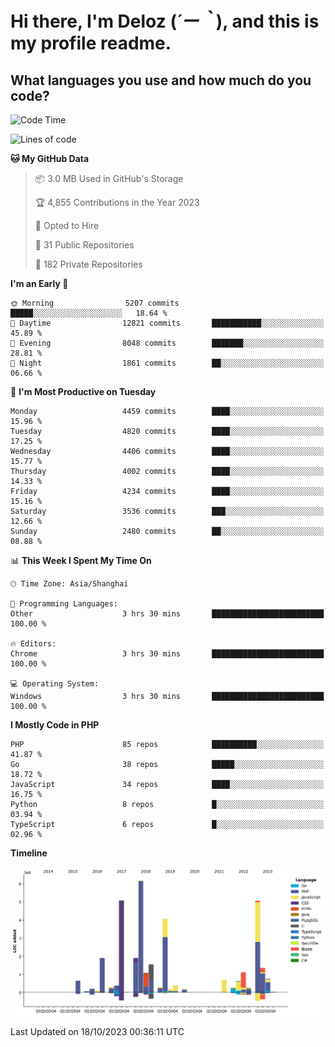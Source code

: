 # **Hi there, I'm Deloz (*´ー｀*), and this is my profile readme.**

## **What languages you use and how much do you code?**

<!--START_SECTION:waka-->
![Code Time](http://img.shields.io/badge/Code%20Time-2%2C611%20hrs%204%20mins-blue)

![Lines of code](https://img.shields.io/badge/From%20Hello%20World%20I%27ve%20Written-34.5%20million%20lines%20of%20code-blue)

**🐱 My GitHub Data** 

> 📦 3.0 MB Used in GitHub's Storage 
 > 
> 🏆 4,855 Contributions in the Year 2023
 > 
> 💼 Opted to Hire
 > 
> 📜 31 Public Repositories 
 > 
> 🔑 182 Private Repositories 
 > 
**I'm an Early 🐤** 

```text
🌞 Morning                5207 commits        █████░░░░░░░░░░░░░░░░░░░░   18.64 % 
🌆 Daytime                12821 commits       ███████████░░░░░░░░░░░░░░   45.89 % 
🌃 Evening                8048 commits        ███████░░░░░░░░░░░░░░░░░░   28.81 % 
🌙 Night                  1861 commits        ██░░░░░░░░░░░░░░░░░░░░░░░   06.66 % 
```
📅 **I'm Most Productive on Tuesday** 

```text
Monday                   4459 commits        ████░░░░░░░░░░░░░░░░░░░░░   15.96 % 
Tuesday                  4820 commits        ████░░░░░░░░░░░░░░░░░░░░░   17.25 % 
Wednesday                4406 commits        ████░░░░░░░░░░░░░░░░░░░░░   15.77 % 
Thursday                 4002 commits        ████░░░░░░░░░░░░░░░░░░░░░   14.33 % 
Friday                   4234 commits        ████░░░░░░░░░░░░░░░░░░░░░   15.16 % 
Saturday                 3536 commits        ███░░░░░░░░░░░░░░░░░░░░░░   12.66 % 
Sunday                   2480 commits        ██░░░░░░░░░░░░░░░░░░░░░░░   08.88 % 
```


📊 **This Week I Spent My Time On** 

```text
🕑︎ Time Zone: Asia/Shanghai

💬 Programming Languages: 
Other                    3 hrs 30 mins       █████████████████████████   100.00 % 

🔥 Editors: 
Chrome                   3 hrs 30 mins       █████████████████████████   100.00 % 

💻 Operating System: 
Windows                  3 hrs 30 mins       █████████████████████████   100.00 % 
```

**I Mostly Code in PHP** 

```text
PHP                      85 repos            ██████████░░░░░░░░░░░░░░░   41.87 % 
Go                       38 repos            █████░░░░░░░░░░░░░░░░░░░░   18.72 % 
JavaScript               34 repos            ████░░░░░░░░░░░░░░░░░░░░░   16.75 % 
Python                   8 repos             █░░░░░░░░░░░░░░░░░░░░░░░░   03.94 % 
TypeScript               6 repos             █░░░░░░░░░░░░░░░░░░░░░░░░   02.96 % 
```



**Timeline**

![Lines of Code chart](https://raw.githubusercontent.com/deloz/deloz/main/assets/bar_graph.png)


 Last Updated on 18/10/2023 00:36:11 UTC
<!--END_SECTION:waka-->
